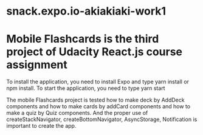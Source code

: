 # snack.expo.io-akiakiaki-work1
# Mobile Flashcards is the third project of Udacity React.js course assignment

To install the application, you need to install Expo and type yarn install or npm install.
To start the application, you need to type yarn start

The mobile Flashcards project is tested how to make deck by AddDeck components and how to make cards by addCard components 
and how to make a quiz by Quiz components.
And the proper use of createStackNavigator, createBottomNavigator, AsyncStorage, Notification is important to create the app. 
